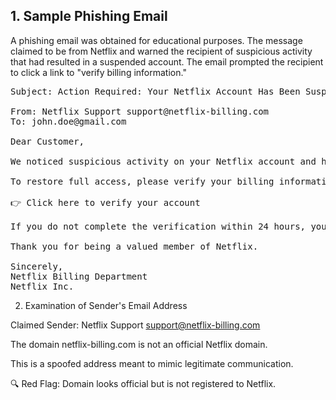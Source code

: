 ## 1. Sample Phishing Email
A phishing email was obtained for educational purposes. The message claimed to be from Netflix and warned the recipient of suspicious activity that had resulted in a suspended account.
The email prompted the recipient to click a link to "verify billing information."

<pre>Subject: Action Required: Your Netflix Account Has Been Suspended

From: Netflix Support support@netflix-billing.com
To: john.doe@gmail.com

Dear Customer,

We noticed suspicious activity on your Netflix account and have temporarily suspended your membership for your security.

To restore full access, please verify your billing information:

👉 Click here to verify your account

If you do not complete the verification within 24 hours, your account will be permanently locked.

Thank you for being a valued member of Netflix.

Sincerely,
Netflix Billing Department
Netflix Inc.</pre>

2. Examination of Sender's Email Address
   
Claimed Sender: Netflix Support support@netflix-billing.com

The domain netflix-billing.com is not an official Netflix domain.

This is a spoofed address meant to mimic legitimate communication.

🔍 Red Flag: Domain looks official but is not registered to Netflix.
